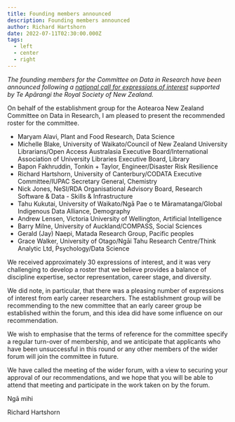 ```yaml
---
title: Founding members announced
description: Founding members announced
author: Richard Hartshorn
date: 2022-07-11T02:30:00.000Z
tags:
  - left
  - center
  - right
---
```

*T﻿he founding members for the Committee on Data in Research have been announced following a [national call for expressions of interest](https://www.royalsociety.org.nz/news/aotearoa-new-zealand-national-committee-on-data-in-research-request-for-expressions-of-interest/) supported by Te Apārangi the Royal Society of New Zealand.*



On behalf of the establishment group for the Aotearoa New Zealand Committee on Data in Research, I am pleased to present the recommended roster for the committee.

* Maryam Alavi, Plant and Food Research, Data Science
* Michelle Blake, University of Waikato/Council of New Zealand University Librarians/Open Access Australasia Executive Board/International Association of University Libraries Executive Board, Library
* Bapon Fakhruddin, Tonkin + Taylor, Engineer/Disaster Risk Resilience
* Richard Hartshorn, University of Canterbury/CODATA Executive Committee/IUPAC Secretary General, Chemistry
* Nick Jones, NeSI/RDA Organisational Advisory Board, Research Software & Data - Skills & Infrastructure
* Tahu Kukutai, University of Waikato/Ngā Pae o te Māramatanga/Global Indigenous Data Alliance, Demography
* Andrew Lensen, Victoria University of Wellington, Artificial Intelligence
* Barry Milne, University of Auckland/COMPASS, Social Sciences
* Gerald (Jay) Naepi, Matada Research Group, Pacific peoples
* Grace Walker, University of Otago/Ngāi Tahu Research Centre/Think Analytic Ltd, Psychology/Data Science

We received approximately 30 expressions of interest, and it was very challenging to develop a roster that we believe provides a balance of discipline expertise, sector representation, career stage, and diversity. 

We did note, in particular, that there was a pleasing number of expressions of interest from early career researchers. The establishment group will be recommending to the new committee that an early career group be established within the forum, and this idea did have some influence on our recommendation.

We wish to emphasise that the terms of reference for the committee specify a regular turn-over of membership, and we anticipate that applicants who have been unsuccessful in this round or any other members of the wider forum will join the committee in future.

We have called the meeting of the wider forum, with a view to securing your approval of our recommendations, and we hope that you will be able to attend that meeting and participate in the work taken on by the forum.

Ngā mihi

Richard Hartshorn